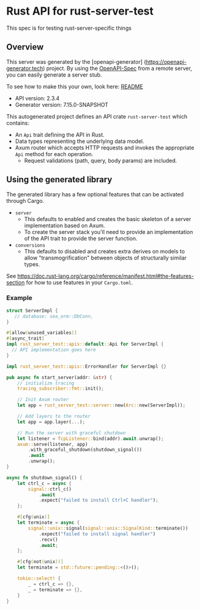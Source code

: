 # Rust API for rust-server-test

This spec is for testing rust-server-specific things

## Overview

This server was generated by the [openapi-generator]
(https://openapi-generator.tech) project. By using the
[OpenAPI-Spec](https://github.com/OAI/OpenAPI-Specification) from a remote
server, you can easily generate a server stub.

To see how to make this your own, look here: [README]((https://openapi-generator.tech))

- API version: 2.3.4
- Generator version: 7.15.0-SNAPSHOT



This autogenerated project defines an API crate `rust-server-test` which contains:
* An `Api` trait defining the API in Rust.
* Data types representing the underlying data model.
* Axum router which accepts HTTP requests and invokes the appropriate `Api` method for each operation.
  * Request validations (path, query, body params) are included.

## Using the generated library

The generated library has a few optional features that can be activated through Cargo.

* `server`
    * This defaults to enabled and creates the basic skeleton of a server implementation based on Axum.
    * To create the server stack you'll need to provide an implementation of the API trait to provide the server function.
* `conversions`
    * This defaults to disabled and creates extra derives on models to allow "transmogrification" between objects of structurally similar types.

See https://doc.rust-lang.org/cargo/reference/manifest.html#the-features-section for how to use features in your `Cargo.toml`.

### Example

```rust
struct ServerImpl {
   // database: sea_orm::DbConn,
}

#[allow(unused_variables)]
#[async_trait]
impl rust_server_test::apis::default::Api for ServerImpl {
  // API implementation goes here
}

impl rust_server_test::apis::ErrorHandler for ServerImpl {}

pub async fn start_server(addr: &str) {
    // initialize tracing
    tracing_subscriber::fmt::init();

    // Init Axum router
    let app = rust_server_test::server::new(Arc::new(ServerImpl));

    // Add layers to the router
    let app = app.layer(...);

    // Run the server with graceful shutdown
    let listener = TcpListener::bind(addr).await.unwrap();
    axum::serve(listener, app)
        .with_graceful_shutdown(shutdown_signal())
        .await
        .unwrap();
}

async fn shutdown_signal() {
    let ctrl_c = async {
        signal::ctrl_c()
            .await
            .expect("failed to install Ctrl+C handler");
    };

    #[cfg(unix)]
    let terminate = async {
        signal::unix::signal(signal::unix::SignalKind::terminate())
            .expect("failed to install signal handler")
            .recv()
            .await;
    };

    #[cfg(not(unix))]
    let terminate = std::future::pending::<()>();

    tokio::select! {
        _ = ctrl_c => {},
        _ = terminate => {},
    }
}
```
